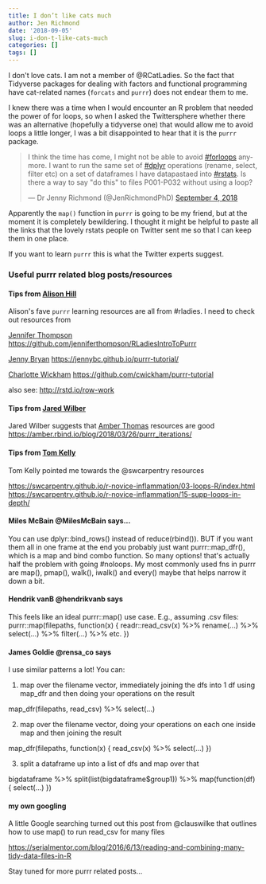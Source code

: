 ```yaml
---
title: I don’t like cats much
author: Jen Richmond
date: '2018-09-05'
slug: i-don-t-like-cats-much
categories: []
tags: []
---
```


I don't love cats. I am not a member of @RCatLadies. So the fact that Tidyverse packages for dealing with factors and functional programming have cat-related names (`forcats` and `purrr`) does not endear them to me. 

I knew there was a time when I would encounter an R problem that needed the power of for loops, so when I asked the Twittersphere whether there was an alternative (hopefully a tidyverse one) that would allow me to avoid loops a little longer, I was a bit disappointed to hear that it is the `purrr` package. 

<blockquote class="twitter-tweet" data-lang="en"><p lang="en" dir="ltr">I think the time has come, I might not be able to avoid <a href="https://twitter.com/hashtag/forloops?src=hash&amp;ref_src=twsrc%5Etfw">#forloops</a> anymore. I want to run the same set of <a href="https://twitter.com/hashtag/dplyr?src=hash&amp;ref_src=twsrc%5Etfw">#dplyr</a> operations (rename, select, filter etc) on a set of dataframes I have datapastaed into <a href="https://twitter.com/hashtag/rstats?src=hash&amp;ref_src=twsrc%5Etfw">#rstats</a>. Is there a way to say &quot;do this&quot; to files P001-P032 without using a loop?</p>&mdash; Dr Jenny Richmond (@JenRichmondPhD) <a href="https://twitter.com/JenRichmondPhD/status/1036830278629519360?ref_src=twsrc%5Etfw">September 4, 2018</a></blockquote>
<script async src="https://platform.twitter.com/widgets.js" charset="utf-8"></script>


Apparently the `map()` function in `purrr` is going to be my friend, but at the moment it is completely bewildering. I thought it might be helpful to paste all the links that the lovely rstats people on Twitter sent me so that I can keep them in one place. 

If you want to learn `purrr` this is what the Twitter experts suggest. 

### Useful purrr related blog posts/resources

#### Tips from [Alison Hill](@apreshill)

Alison's fave `purrr` learning resources are all from #rladies. I need to check out resources from

[Jennifer Thompson](@jent103) https://github.com/jenniferthompson/RLadiesIntroToPurrr

[Jenny Bryan](@JennyBryan)
https://jennybc.github.io/purrr-tutorial/ 

[Charlotte Wickham](@CVWickham)
https://github.com/cwickham/purrr-tutorial

also see: http://rstd.io/row-work 

#### Tips from [Jared Wilber](@jdwlbr)
Jared Wilber suggests that [Amber Thomas](@ProQuesAsker) resources are good
https://amber.rbind.io/blog/2018/03/26/purrr_iterations/

#### Tips from [Tom Kelly](@tomkXY)
Tom Kelly pointed me towards the @swcarpentry resources

https://swcarpentry.github.io/r-novice-inflammation/03-loops-R/index.html
https://swcarpentry.github.io/r-novice-inflammation/15-supp-loops-in-depth/


#### Miles McBain @MilesMcBain says...
You can use dplyr::bind_rows() instead of reduce(rbind()). BUT if you want them all in one frame at the end you probably just want purrr::map_dfr(), which is a map and bind combo function. So many options! that's actually half the problem with going #noloops. My most commonly used fns in purrr are map(), pmap(), walk(), iwalk() and every() maybe that helps narrow it down a bit.

#### Hendrik vanB @hendrikvanb says 

This feels like an ideal purrr::map() use case.  E.g., assuming .csv files:
purrr::map(filepaths, function(x) {
  readr::read_csv(x) %>%
    rename(...) %>%
    select(...)  %>%
    filter(...) %>%
    etc.
})

#### James Goldie @rensa_co says
I use similar patterns a lot! You can:

1) map over the filename vector, immediately joining the dfs into 1 df using map_dfr and then doing your operations on the result

map_dfr(filepaths, read_csv) %>%
  select(...)
  
2) map over the filename vector, doing your operations on each one inside map and then joining the result

map_dfr(filepaths, function(x) {
  read_csv(x) %>%
  select(...)
})

3) split a dataframe up into a list of dfs and map over that

bigdataframe %>%
  split(list(bigdataframe$group1)) %>%
  map(function(df) {
    select(...)
  })


#### my own googling
A little Google searching turned out this post from @clauswilke that outlines how to use map() to run read_csv for many files

https://serialmentor.com/blog/2016/6/13/reading-and-combining-many-tidy-data-files-in-R

Stay tuned for more purrr related posts...